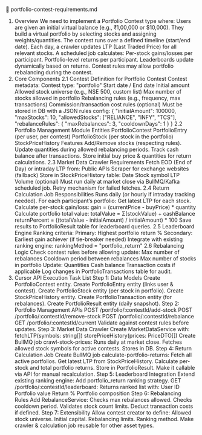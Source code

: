 📄 portfolio-contest-requirements.md
1. Overview
We need to implement a Portfolio Contest type where:
Users are given an initial virtual balance (e.g., ₹1,00,000 or $10,000).
They build a virtual portfolio by selecting stocks and assigning weights/quantities.
The contest runs over a defined timeline (start/end date).
Each day, a crawler updates LTP (Last Traded Price) for all relevant stocks.
A scheduled job calculates:
Per-stock gains/losses per participant.
Portfolio-level returns per participant.
Leaderboards update dynamically based on returns.
Contest rules may allow portfolio rebalancing during the contest.
2. Core Components
2.1 Contest Definition for Portfolio Contest
Contest metadata:
Contest type: "portfolio"
Start date / End date
Initial amount
Allowed stock universe (e.g., NSE 500, custom list)
Max number of stocks allowed in portfolio
Rebalancing rules (e.g., frequency, max transactions)
Commission/transaction cost rules (optional)
Must be stored in DB with a JSON rules config:
{
  "initialAmount": 100000,
  "maxStocks": 10,
  "allowedStocks": ["RELIANCE", "INFY", "TCS"],
  "rebalanceRules": {
    "maxRebalances": 3,
    "cooldownDays": 1
  }
}
2.2 Portfolio Management Module
Entities
PortfolioContest
PortfolioEntry (per user, per contest)
PortfolioStock (per stock in the portfolio)
StockPriceHistory
Features
Add/Remove stocks (respecting rules).
Update quantities during allowed rebalancing periods.
Track cash balance after transactions.
Store initial buy price & quantities for return calculations.
2.3 Market Data Crawler
Requirements
Fetch EOD (End of Day) or intraday LTP from:
Public APIs
Scraper for exchange websites (fallback)
Store in StockPriceHistory table:
Date
Stock symbol
LTP
Volume (optional)
Must run daily at market close via BullMQ/Kafka scheduled job.
Retry mechanism for failed fetches.
2.4 Return Calculation Job
Responsibilities
Runs daily (or hourly if intraday tracking needed).
For each participant’s portfolio:
Get latest LTP for each stock.
Calculate per-stock gain/loss:
gain = (currentPrice - buyPrice) * quantity
Calculate portfolio total value:
totalValue = Σ(stockValue) + cashBalance
returnPercent = ((totalValue - initialAmount) / initialAmount) * 100
Save results to PortfolioResult table for leaderboard queries.
2.5 Leaderboard Engine
Ranking criteria:
Primary: Highest portfolio return %
Secondary: Earliest gain achiever (if tie-breaker needed)
Integrate with existing ranking engine:
rankingMethod = "portfolio_return"
2.6 Rebalancing Logic
Check contest rules before allowing update:
Max number of rebalances
Cooldown period between rebalances
Max number of stocks in portfolio
Update:
Quantities
Cash balance
Transaction costs if applicable
Log changes in PortfolioTransactions table for audit.
3. Cursor API Execution Task List
Step 1: Data Models
 Create PortfolioContest entity.
 Create PortfolioEntry entity (links user & contest).
 Create PortfolioStock entity (per stock in portfolio).
 Create StockPriceHistory entity.
 Create PortfolioTransaction entity (for rebalances).
 Create PortfolioResult entity (daily snapshot).
Step 2: Portfolio Management APIs
 POST /portfolio/:contestId/add-stock
 POST /portfolio/:contestId/remove-stock
 POST /portfolio/:contestId/rebalance
 GET /portfolio/:contestId/current
 Validate against contest rules before updates.
Step 3: Market Data Crawler
 Create MarketDataService with:
fetchLTP(symbols: string[])
storePriceHistory(prices: PriceDTO[])
 Create BullMQ job crawl-stock-prices:
Runs daily at market close.
Fetches allowed stock symbols for active contests.
Stores in DB.
Step 4: Return Calculation Job
 Create BullMQ job calculate-portfolio-returns:
Fetch all active portfolios.
Get latest LTP from StockPriceHistory.
Calculate per-stock and total portfolio returns.
Store in PortfolioResult.
 Make it callable via API for manual recalculation.
Step 5: Leaderboard Integration
 Extend existing ranking engine:
Add portfolio_return ranking strategy.
 GET /portfolio/:contestId/leaderboard:
Returns ranked list with:
User ID
Portfolio value
Return %
Portfolio composition
Step 6: Rebalancing Rules
 Add RebalanceService:
Checks max rebalances allowed.
Checks cooldown period.
Validates stock count limits.
 Deduct transaction costs if defined.
Step 7: Extensibility
 Allow contest creator to define:
Allowed stock universe.
Initial capital.
Rebalancing limits.
Ranking method.
 Make crawler & calculation job reusable for other asset types.
